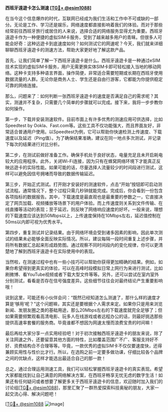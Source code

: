 **西班牙遠遊卡怎么测速 [[TG💪+ @esim1088](https://t.me/s/esim1088)]**

在当今这个信息爆炸的时代，互联网已经成为我们生活和工作中不可或缺的一部分。无论是工作、学习还是娱乐，网络速度都直接影响着我们的体验。而对于那些经常前往西班牙旅行或居住的人来说，选择合适的网络服务显得尤为重要。西班牙遠遊卡作为一种便捷的虚拟SIM卡服务，受到了越来越多用户的青睐。但很多人可能会好奇：这种远遊卡到底速度如何？如何测试它的网速呢？今天，我们就来详细聊聊西班牙遠遊卡的测速方法，帮助大家更好地了解这款产品。

首先，让我们简单了解一下西班牙遠遊卡是什么。西班牙遠遊卡是一种通过eSIM技术实现的虚拟SIM卡服务，用户无需更换实体SIM卡即可轻松接入当地的移动网络。这种卡支持多种语言界面，操作简便，非常适合需要短期或长期在西班牙使用数据流量的人群。无论你是商务人士、学生还是自由行游客，它都能为你提供稳定可靠的网络连接。

那么，问题来了：如何判断一张西班牙遠遊卡的速度是否满足自己的需求呢？其实，测速并不复杂，只需要几个简单的步骤就可以完成。接下来，我将一步步教你如何操作。

第一步，下载并安装测速软件。目前市面上有许多优秀的测速应用可供选择，比如Speedtest by Ookla、Fast.com等。这些工具不仅功能强大，而且界面友好，非常适合普通用户使用。以Speedtest为例，它可以帮助你快速检测上传速度、下载速度以及延迟（Ping值）。为了确保结果准确，建议在同一地点多次测试，并记录下每次的结果进行对比分析。

第二步，在测试前做好准备工作。确保手机处于良好状态，电量充足且未开启耗电较大的应用程序。此外，关闭Wi-Fi连接，因为只有在蜂窝网络环境下才能真正反映远遊卡的实际性能。如果可能的话，尽量选择人流量较少的时间段进行测试，这样可以避免因信号拥堵而导致的数据传输延迟。

第三步，开始正式测试。打开刚才安装好的测速软件，点击“开始”按钮即可启动测试流程。通常情况下，整个过程只需几秒钟就能完成。完成后，你会看到一份包含各项指标的数据报告。其中，下载速度是最直观也是最重要的参数之一，它直接决定了网页加载、视频播放等场景下的用户体验。而上传速度则关系到文件传输、在线直播等活动的表现；至于延迟，则反映了网络响应速度的好坏。一般来说，理想的下载速度应该达到50Mbps以上，上传速度保持在10Mbps左右，延迟值控制在50ms以内即可视为优秀水平。

第四步，重复测试并记录结果。由于网络环境会受到诸多因素的影响，因此单次测试的结果未必能够全面反映实际情况。所以，建议每隔一段时间重复上述步骤，并将所有数据汇总起来形成趋势图。通过观察不同时间段内的变化规律，你可以更清楚地了解到西班牙遠遊卡在实际使用中的表现。

当然啦，在测速过程中也有一些小技巧可以帮助你获得更加精确的结果。例如，如果你希望得到更真实的体验，可以在高峰时段模拟日常上网行为来进行测试，比如刷微博、看YouTube视频或者下载大型文件等等。另外，还可以尝试在室内室外分别测试，看看是否存在信号强度差异。这些细节往往会对最终结论产生重要影响哦！

说到这里，可能还有小伙伴会问：“既然已经知道怎么测速了，那什么样的速度才算是‘够用’呢？”这个问题嘛，其实还是要根据个人需求来定。如果你只是用来浏览新闻、发朋友圈之类的基础用途，那么20Mbps左右的下载速度就完全足够了；但如果需要频繁观看高清电影、玩多人在线游戏或者远程办公的话，则最好挑选那些提供高速率套餐的服务商。毕竟谁都不想因为网速太慢而浪费宝贵的时间嘛！

最后再给大家分享一点实用经验吧！对于初次接触西班牙遠遊卡的朋友来说，除了关注网速之外，还要留意其他方面的特性，比如覆盖范围广不广、客服支持好不好、资费结构合不合理等等。毕竟，一款优秀的虚拟SIM卡不仅仅要速度快，还得兼顾实用性与性价比才行。所以，在选购之前一定要多做功课，仔细比较各个品牌之间的优缺点，这样才能选出最适合自己的那一款！

总之，通过合理运用测速工具，我们可以轻松掌握西班牙遠遊卡的真实表现。希望大家都能找到让自己满意的网络解决方案，在西班牙畅享无忧无虑的数字生活！如果还有任何疑问或者想要了解更多关于西班牙遠遊卡的信息，欢迎随时加入我们的讨论组[[TG💪+ @esim1088](https://t.me/s/esim1088)]，那里汇聚了一群热爱探索科技奥秘的朋友，大家一起交流心得、解决问题吧！

[[TG💪+ @esim1088](https://t.me/s/esim1088) ![Image](https://i.postimg.cc/4NQfJmqS/Snipaste-2025-05-13-00-14-12.png)]